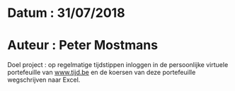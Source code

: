 # Datum : 31/07/2018
# Auteur : Peter Mostmans

Doel project : op regelmatige tijdstippen inloggen in de persoonlijke virtuele portefeuille van www.tijd.be en de koersen van deze portefeuille wegschrijven naar Excel.

